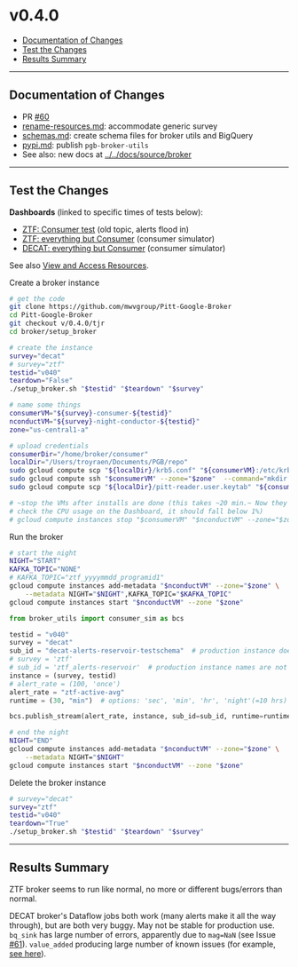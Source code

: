 # v0.4.0

- [Documentation of Changes](#documentation-of-changes)
- [Test the Changes](#test-the-changes)
- [Results Summary](#results-summary)

______________________________________________________________________

## Documentation of Changes

- PR [#60](https://github.com/mwvgroup/Pitt-Google-Broker/pull/60)
- [rename-resources.md](rename-resources.md): accommodate generic survey
- [schemas.md](schemas.md): create schema files for broker utils and BigQuery
- [pypi.md](pypi.md): publish `pgb-broker-utils`
- See also: new docs at [../../docs/source/broker](../../docs/source/broker)

______________________________________________________________________

## Test the Changes

__Dashboards__ (linked to specific times of tests below):

- [ZTF: Consumer test](https://console.cloud.google.com/monitoring/dashboards/builder/broker-instance-ztf-v040?project=ardent-cycling-243415&dashboardBuilderState=%257B%2522editModeEnabled%2522:false%257D&startTime=20210509T171043-04:00&endTime=20210509T171543-04:00)
  (old topic, alerts flood in)
- [ZTF: everything but Consumer](https://console.cloud.google.com/monitoring/dashboards/builder/broker-instance-ztf-v040?project=ardent-cycling-243415&dashboardBuilderState=%257B%2522editModeEnabled%2522:false%257D&startTime=20210509T155021-04:00&endTime=20210509T164021-04:00)
  (consumer simulator)
- [DECAT: everything but Consumer](https://console.cloud.google.com/monitoring/dashboards/builder/broker-instance-decat-v040?project=ardent-cycling-243415&dashboardBuilderState=%257B%2522editModeEnabled%2522:false%257D&startTime=20210509T172821-04:00&endTime=20210509T180521-04:00)
  (consumer simulator)

See also [View and Access Resources](view-resources.md).

Create a broker instance

```bash
# get the code
git clone https://github.com/mwvgroup/Pitt-Google-Broker
cd Pitt-Google-Broker
git checkout v/0.4.0/tjr
cd broker/setup_broker

# create the instance
survey="decat"
# survey="ztf"
testid="v040"
teardown="False"
./setup_broker.sh "$testid" "$teardown" "$survey"

# name some things
consumerVM="${survey}-consumer-${testid}"
nconductVM="${survey}-night-conductor-${testid}"
zone="us-central1-a"

# upload credentials
consumerDir="/home/broker/consumer"
localDir="/Users/troyraen/Documents/PGB/repo"
sudo gcloud compute scp "${localDir}/krb5.conf" "${consumerVM}:/etc/krb5.conf" --zone="$zone"
sudo gcloud compute ssh "$consumerVM" --zone="$zone"  --command="mkdir -p ${consumerDir}"
sudo gcloud compute scp "${localDir}/pitt-reader.user.keytab" "${consumerVM}:${consumerDir}/pitt-reader.user.keytab" --zone="$zone"

# ~stop the VMs after installs are done (this takes ~20 min.~ Now they auto-shutdown
# check the CPU usage on the Dashboard, it should fall below 1%)
# gcloud compute instances stop "$consumerVM" "$nconductVM" --zone="$zone"
```

Run the broker

```bash
# start the night
NIGHT="START"
KAFKA_TOPIC="NONE"
# KAFKA_TOPIC="ztf_yyyymmdd_programid1"
gcloud compute instances add-metadata "$nconductVM" --zone="$zone" \
    --metadata NIGHT="$NIGHT",KAFKA_TOPIC="$KAFKA_TOPIC"
gcloud compute instances start "$nconductVM" --zone "$zone"
```

```python
from broker_utils import consumer_sim as bcs

testid = "v040"
survey = "decat"
sub_id = "decat-alerts-reservoir-testschema"  # production instance doesn't exist yet
# survey = 'ztf'
# sub_id = 'ztf_alerts-reservoir'  # production instance names are not yet updated
instance = (survey, testid)
# alert_rate = (100, 'once')
alert_rate = "ztf-active-avg"
runtime = (30, "min")  # options: 'sec', 'min', 'hr', 'night'(=10 hrs)

bcs.publish_stream(alert_rate, instance, sub_id=sub_id, runtime=runtime)
```

```bash
# end the night
NIGHT="END"
gcloud compute instances add-metadata "$nconductVM" --zone="$zone" \
    --metadata NIGHT="$NIGHT"
gcloud compute instances start "$nconductVM" --zone "$zone"
```

Delete the broker instance

```bash
# survey="decat"
survey="ztf"
testid="v040"
teardown="True"
./setup_broker.sh "$testid" "$teardown" "$survey"
```

______________________________________________________________________

## Results Summary

ZTF broker seems to run like normal, no more or different bugs/errors than normal.

DECAT broker's Dataflow jobs both work (many alerts make it all the way through), but
are both very buggy. May not be stable for production use. `bq_sink` has large number of
errors, apparently due to `mag=NaN` (see Issue
[#61](https://github.com/mwvgroup/Pitt-Google-Broker/issues/61)). `value_added`
producing large number of known issues (for example,
[see here](https://github.com/troyraen/PGB_testing/issues/5)).
